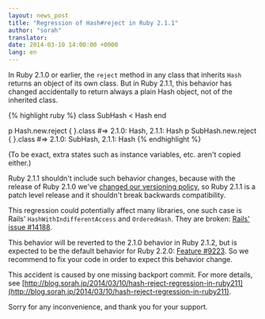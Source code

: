 ```yaml
---
layout: news_post
title: "Regression of Hash#reject in Ruby 2.1.1"
author: "sorah"
translator:
date: 2014-03-10 14:00:00 +0000
lang: en
---
```


In Ruby 2.1.0 or earlier, the `reject` method in any class that inherits
`Hash` returns an object of its own class.
But in Ruby 2.1.1, this behavior has changed accidentally to return always
a plain Hash object, not of the inherited class.

{% highlight ruby %}
class SubHash < Hash
end

p Hash.new.reject { }.class
#=> 2.1.0: Hash, 2.1.1: Hash
p SubHash.new.reject { }.class
#=> 2.1.0: SubHash, 2.1.1: Hash
{% endhighlight %}

(To be exact, extra states such as instance variables, etc. aren't
copied either.)

Ruby 2.1.1 shouldn't include such behavior changes, because with the release
of Ruby 2.1.0 we've [changed our versioning policy](https://www.ruby-lang.org/en/news/2013/12/21/semantic-versioning-after-2-1-0/),
so Ruby 2.1.1 is a patch level release and it shouldn't break backwards
compatibility.

This regression could potentially affect many libraries, one such case is
Rails' `HashWithIndifferentAccess` and `OrderedHash`. They are broken:
[Rails' issue #14188](https://github.com/rails/rails/issues/14188).

This behavior will be reverted to the 2.1.0 behavior in Ruby 2.1.2,
but is expected to be the default behavior for Ruby 2.2.0:
[Feature #9223](https://bugs.ruby-lang.org/issues/9223).
So we recommend to fix your code in order to expect this behavior change.

This accident is caused by one missing backport commit. For more details, see
[http://blog.sorah.jp/2014/03/10/hash-reject-regression-in-ruby211](http://blog.sorah.jp/2014/03/10/hash-reject-regression-in-ruby211).

Sorry for any inconvenience, and thank you for your support.
